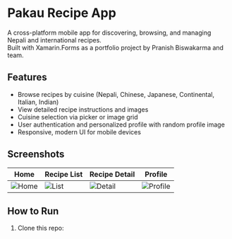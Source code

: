 # Pakau Recipe App

A cross-platform mobile app for discovering, browsing, and managing Nepali and international recipes.  
Built with Xamarin.Forms as a portfolio project by Pranish Biswakarma and team.

## Features

- Browse recipes by cuisine (Nepali, Chinese, Japanese, Continental, Italian, Indian)
- View detailed recipe instructions and images
- Cuisine selection via picker or image grid
- User authentication and personalized profile with random profile image
- Responsive, modern UI for mobile devices

## Screenshots

| Home | Recipe List | Recipe Detail | Profile |
|------|-------------|---------------|---------|
| ![Home](screenshots/home.png) | ![List](screenshots/list.png) | ![Detail](screenshots/detail.png) | ![Profile](screenshots/profile.png) |

## How to Run

1. Clone this repo:

